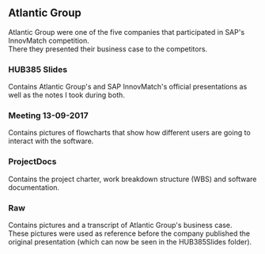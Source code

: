 ## Atlantic Group

Atlantic Group were one of the five companies that participated in SAP's InnovMatch competition.  
There they presented their business case to the competitors.  

### HUB385 Slides

Contains Atlantic Group's and SAP InnovMatch's official presentations as well as the notes I took during both.  

### Meeting 13-09-2017

Contains pictures of flowcharts that show how different users are going to interact with the software.  

### ProjectDocs

Contains the project charter, work breakdown structure (WBS) and software documentation.  

### Raw

Contains pictures and a transcript of Atlantic Group's business case.  
These pictures were used as reference before the company published the original presentation (which can now be seen in the HUB385Slides folder).  
